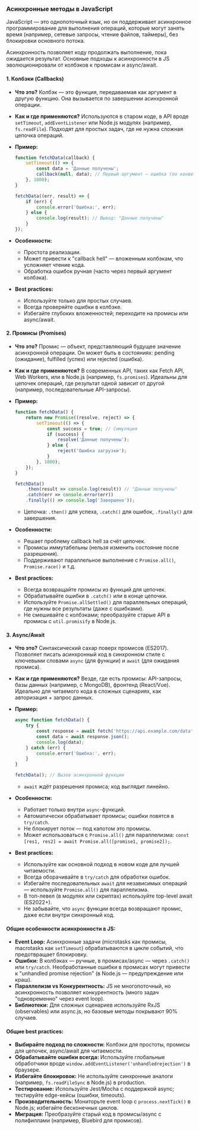 ### Асинхронные методы в JavaScript

JavaScript — это однопоточный язык, но он поддерживает асинхронное программирование для выполнения операций, которые могут занять время (например, сетевые запросы, чтение файлов, таймеры), без блокировки основного потока. 

Асинхронность позволяет коду продолжать выполнение, пока ожидается результат. Основные подходы к асинхронности в JS эволюционировали от колбэков к промисам и async/await. 

#### 1. **Колбэки (Callbacks)**
   - **Что это?** Колбэк — это функция, передаваемая как аргумент в другую функцию. Она вызывается по завершении асинхронной операции.
   - **Как и где применяются?** Используются в старом коде, в API вроде `setTimeout`, `addEventListener` или Node.js модулях (например, `fs.readFile`). Подходят для простых задач, где не нужна сложная цепочка операций.
   - **Пример:**

     ```javascript
     function fetchData(callback) {
         setTimeout(() => {
             const data = 'Данные получены';
             callback(null, data); // Первый аргумент — ошибка (по конвенции), второй — результат
         }, 1000);
     }

     fetchData((err, result) => {
         if (err) {
             console.error('Ошибка:', err);
         } else {
             console.log(result); // Вывод: "Данные получены"
         }
     });
     ```
   - **Особенности:**
     - Простота реализации.
     - Может привести к "callback hell" — вложенным колбэкам, что усложняет чтение кода.
     - Обработка ошибок ручная (часто через первый аргумент колбэка).
   - **Best practices:**
     - Используйте только для простых случаев.
     - Всегда проверяйте ошибки в колбэке.
     - Избегайте глубоких вложенностей; переходите на промисы или async/await.

#### 2. **Промисы (Promises)**
   - **Что это?** Промис — объект, представляющий будущее значение асинхронной операции. Он может быть в состояниях: pending (ожидание), fulfilled (успех) или rejected (ошибка).
   - **Как и где применяются?** В современных API, таких как Fetch API, Web Workers, или в Node.js (например, `fs.promises`). Идеальны для цепочек операций, где результат одной зависит от другой (например, последовательные API-запросы).
   - **Пример:**
   
     ```javascript
     function fetchData() {
         return new Promise((resolve, reject) => {
             setTimeout(() => {
                 const success = true; // Симуляция
                 if (success) {
                     resolve('Данные получены');
                 } else {
                     reject('Ошибка загрузки');
                 }
             }, 1000);
         });
     }

     fetchData()
         .then(result => console.log(result)) // "Данные получены"
         .catch(err => console.error(err))
         .finally(() => console.log('Завершено'));
     ```
     - Цепочка: `.then()` для успеха, `.catch()` для ошибок, `.finally()` для завершения.
   - **Особенности:**
     - Решает проблему callback hell за счёт цепочек.
     - Промисы иммутабельны (нельзя изменить состояние после разрешения).
     - Поддерживают параллельное выполнение с `Promise.all()`, `Promise.race()` и т.д.
   - **Best practices:**
     - Всегда возвращайте промисы из функций для цепочек.
     - Обрабатывайте ошибки в `.catch()` или в конце цепочки.
     - Используйте `Promise.allSettled()` для параллельных операций, где нужны все результаты (даже с ошибками).
     - Не смешивайте с колбэками; преобразуйте старые API в промисы с `util.promisify` в Node.js.

#### 3. **Async/Await**
   - **Что это?** Синтаксический сахар поверх промисов (ES2017). Позволяет писать асинхронный код в синхронном стиле с ключевыми словами `async` (для функции) и `await` (для ожидания промиса).
   - **Как и где применяются?** Везде, где есть промисы: API-запросы, базы данных (например, с MongoDB), фронтенд (React/Vue). Идеально для читаемого кода в сложных сценариях, как авторизация + запрос данных.
   - **Пример:**
   
     ```javascript
     async function fetchData() {
         try {
             const response = await fetch('https://api.example.com/data');
             const data = await response.json();
             console.log(data);
         } catch (err) {
             console.error('Ошибка:', err);
         }
     }

     fetchData(); // Вызов асинхронной функции
     ```
     - `await` ждёт разрешения промиса; код выглядит линейно.
   - **Особенности:**
     - Работает только внутри `async`-функций.
     - Автоматически обрабатывает промисы; ошибки ловятся в `try/catch`.
     - Не блокирует поток — под капотом это промисы.
     - Может использоваться с `Promise.all()` для параллелизма: `const [res1, res2] = await Promise.all([promise1, promise2]);`.
   - **Best practices:**
     - Используйте как основной подход в новом коде для лучшей читаемости.
     - Всегда оборачивайте в `try/catch` для обработки ошибок.
     - Избегайте последовательных `await` для независимых операций — используйте `Promise.all()` для параллелизма.
     - В топ-левел (в модулях или скриптах) используйте top-level await (ES2022+).
     - Не забывайте, что `async` функции всегда возвращают промис, даже если внутри синхронный код.

#### Общие особенности асинхронности в JS:

- **Event Loop:** Асинхронные задачи (microtasks как промисы, macrotasks как `setTimeout`) обрабатываются в цикле событий, что предотвращает блокировку.
- **Ошибки:** В колбэках — ручные, в промисах/async — через `.catch()` или `try/catch`. Необработанные ошибки в промисах могут привести к "unhandled promise rejection" (в Node.js — предупреждение или краш).
- **Параллелизм vs Конкурентность:** JS не многопоточный, но асинхронность позволяет конкурентность (много задач "одновременно" через event loop).
- **Библиотеки:** Для сложных сценариев используйте RxJS (observables) или async.js, но базовые методы покрывают 90% случаев.

#### Общие best practices:

- **Выбирайте подход по сложности:** Колбэки для простоты, промисы для цепочек, async/await для читаемости.
- **Обрабатывайте ошибки всегда:** Используйте глобальные обработчики вроде `window.addEventListener('unhandledrejection')` в браузере.
- **Избегайте блокировок:** Не используйте синхронные аналоги (например, `fs.readFileSync` в Node.js) в production.
- **Тестирование:** Используйте Jest/Mocha с поддержкой async; тестируйте edge-кейсы (ошибки, timeouts).
- **Производительность:** Мониторьте event loop с `process.nextTick()` в Node.js; избегайте бесконечных циклов.
- **Миграция:** Преобразуйте старый код в промисы/async с полифиллами (например, Bluebird для промисов).